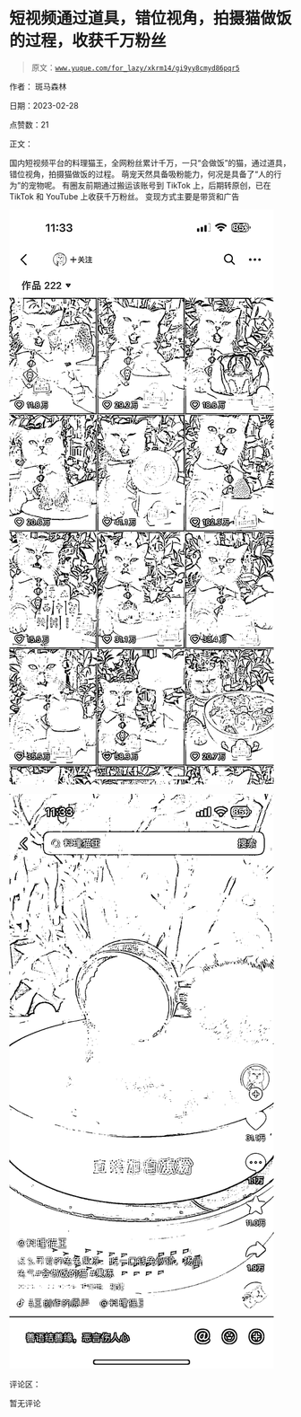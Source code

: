 # 短视频通过道具，错位视角，拍摄猫做饭的过程，收获千万粉丝

> 原文：[`www.yuque.com/for_lazy/xkrm14/gi9yy8cmyd86pqr5`](https://www.yuque.com/for_lazy/xkrm14/gi9yy8cmyd86pqr5)



作者： 斑马森林 

日期：2023-02-28 

点赞数：21 

正文： 

国内短视频平台的料理猫王，全网粉丝累计千万，一只“会做饭”的猫，通过道具，错位视角，拍摄猫做饭的过程。 萌宠天然具备吸粉能力，何况是具备了“人的行为”的宠物呢。 有圈友前期通过搬运该账号到 TikTok 上，后期转原创，已在 TikTok 和 YouTube 上收获千万粉丝。 变现方式主要是带货和广告 

![](img/a77f4f32ab7b9820c76abfb22ce710f8.png) 

![](img/32f6b9c2914936a68abed0ecbff1e604.png) 

评论区： 

暂无评论 


